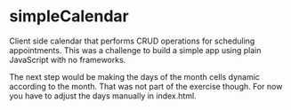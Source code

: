 # simpleCalendar

Client side calendar that performs CRUD operations for scheduling appointments. This was a challenge to build a simple app using plain JavaScript with no frameworks.

The next step would be making the days of the month cells dynamic according to the month. That was not part of the exercise though. For now you have to adjust the days manually in index.html.
